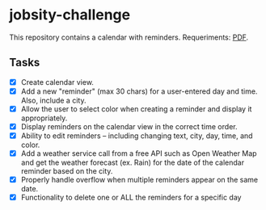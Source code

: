 # jobsity-challenge

This repository contains a calendar with reminders. Requeriments: [PDF](/Requirements.pdf).

## Tasks

- [x] Create calendar view.
- [x] Add a new "reminder" (max 30 chars) for a user-entered day and time. Also, include a city.
- [x] Allow the user to select color when creating a reminder and display it appropriately.
- [x] Display reminders on the calendar view in the correct time order.
- [x] Ability to edit reminders – including changing text, city, day, time, and color.
- [x] Add a weather service call from a free API such as Open Weather Map and get the weather forecast (ex. Rain) for the date of the calendar reminder based on the city.
- [x] Properly handle overflow when multiple reminders appear on the same date.
- [x] Functionality to delete one or ALL the reminders for a specific day
